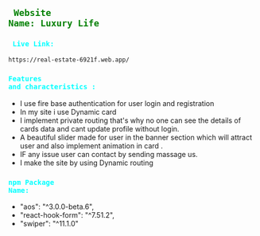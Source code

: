 ## <code style="color:green"> Website Name: Luxury Life</code>

### <code style="color:aqua"> Live Link:</code>

```bash
https://real-estate-6921f.web.app/
```

### <code style="color:aqua">Features and characteristics :</code>

- I use fire base authentication for user login and registration
- In my site i use Dynamic card
- I implement private routing that's why no one can see the details of cards
  data and cant update profile without login.
- A beautiful slider made for user in the banner section which will attract user
  and also implement animation in card .
- IF any issue user can contact by sending massage us.
- I make the site by using Dynamic routing

### <code style="color:aqua">npm Package Name:</code>

- "aos": "^3.0.0-beta.6",
- "react-hook-form": "^7.51.2",
- "swiper": "^11.1.0"
